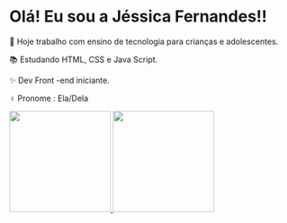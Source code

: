 # Olá! Eu sou a Jéssica Fernandes!!

🔨  Hoje trabalho com ensino de tecnologia para crianças e adolescentes.


📚  Estudando HTML, CSS e Java Script.



✨ Dev Front -end  iniciante.


♀️  Pronome : Ela/Dela

<div>
  <a href="https://github.com/jessicafernandes">
  <img height="180em" src="https://github-readme-stats.vercel.app/api?username=jessicafernandes&show_icons=true&theme=cobalt&include_all_commits=true&count_private=true"/>
  <img height="180em" src="https://github-readme-stats.vercel.app/api/top-langs/?username=jessicafernandes&layout=compact&langs_count=7&theme=cobalt"/>
</div>
